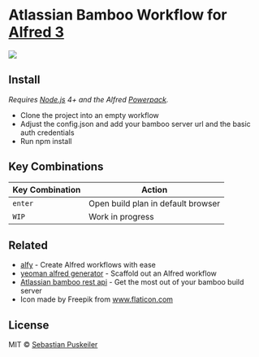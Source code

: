 Atlassian Bamboo Workflow for [Alfred 3](http://www.alfredapp.com)
==============================

<img src="https://github.com/codeBud7/boolf/blob/master/doc/screenshot.png">

Install
----------------
*Requires [Node.js](https://nodejs.org) 4+ and the Alfred [Powerpack](https://www.alfredapp.com/powerpack/).*
- Clone the project into an empty workflow
- Adjust the config.json and add your bamboo server url and the basic auth credentials
- Run npm install

Key Combinations
----------------

Key Combination        | Action
---------------------- | ------
`enter`                | Open build plan in default browser
`WIP`                | Work in progress

Related
----------------
- [alfy](https://github.com/sindresorhus/alfy) - Create Alfred workflows with ease
- [yeoman alfred generator](https://github.com/SamVerschueren/generator-alfred) - Scaffold out an Alfred workflow
- [Atlassian bamboo rest api](https://developer.atlassian.com/bamboodev/rest-apis/bamboo-rest-resources#BambooRESTResources-BuildService—AllBuilds) - Get the most out of your bamboo build server
- Icon made by Freepik from www.flaticon.com 

License
----------------
MIT © [Sebastian Puskeiler](twitter.com/ebud7)
